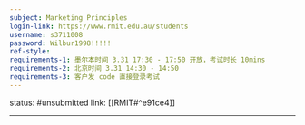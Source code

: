 ```yaml
---
subject: Marketing Principles
login-link: https://www.rmit.edu.au/students
username: s3711008
password: Wilbur1998!!!!!
ref-style: 
requirements-1: 墨尔本时间 3.31 17:30 - 17:50 开放，考试时长 10mins
requirements-2: 北京时间 3.31 14:30 - 14:50
requirements-3: 客户发 code 直接登录考试
---
```

status: #unsubmitted 
link: [[RMIT#^e91ce4]]

---

